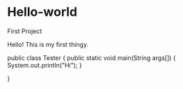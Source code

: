 # Hello-world
First Project

Hello! This is my first thingy.

public class Tester
{
  public static void main(String args[])
  {
   System.out.println("Hi");
  }
  
}
